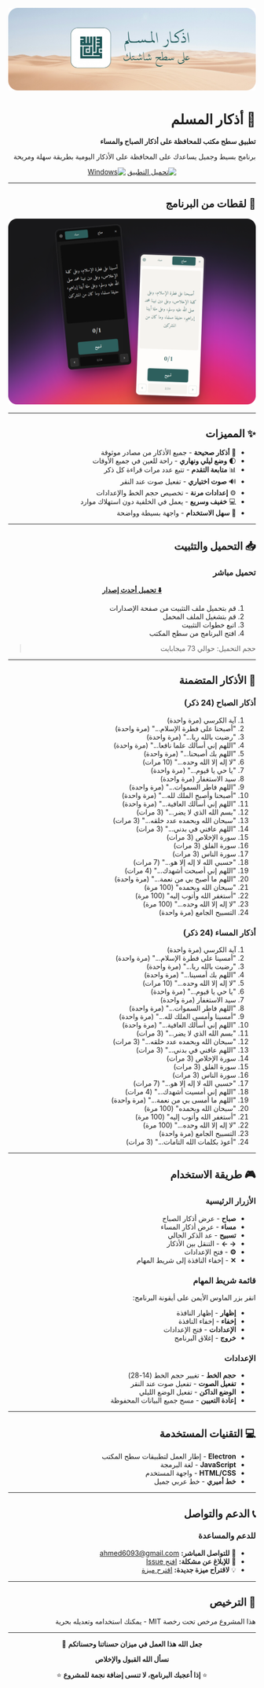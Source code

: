 <div dir="rtl" align="right">

![بانر أذكار المسلم](banner.png)

# 🌙 أذكار المسلم

**تطبيق سطح مكتب للمحافظة على أذكار الصباح والمساء**

برنامج بسيط وجميل يساعدك على المحافظة على الأذكار اليومية بطريقة سهلة ومريحة

<div align="center">

[![تحميل التطبيق](https://img.shields.io/badge/تحميل_التطبيق-4CAF50?style=for-the-badge&logo=windows&logoColor=white)](../../releases/latest)
[![Windows](https://img.shields.io/badge/Windows-0078D6?style=for-the-badge&logo=windows&logoColor=white)](../../releases/latest)

</div>

---

## 📸 لقطات من البرنامج

![لقطات الشاشة](screenshots.png)

---

## ✨ المميزات

- 📿 **أذكار صحيحة** - جميع الأذكار من مصادر موثوقة
- 🌓 **وضع ليلي ونهاري** - راحة للعين في جميع الأوقات
- 📊 **متابعة التقدم** - تتبع عدد مرات قراءة كل ذكر
- 🔊 **صوت اختياري** - تفعيل صوت عند النقر
- ⚙️ **إعدادات مرنة** - تخصيص حجم الخط والإعدادات
- 💻 **خفيف وسريع** - يعمل في الخلفية دون استهلاك موارد
- 🎯 **سهل الاستخدام** - واجهة بسيطة وواضحة

---

## 📥 التحميل والتثبيت

### تحميل مباشر

<div align="center">

**[⬇️ تحميل أحدث إصدار](../../releases/latest)**

</div>

1. قم بتحميل ملف التثبيت من صفحة الإصدارات
2. قم بتشغيل الملف المحمل
3. اتبع خطوات التثبيت
4. افتح البرنامج من سطح المكتب

> حجم التحميل: حوالي 73 ميجابايت

---

## 📖 الأذكار المتضمنة

### أذكار الصباح (24 ذكر)

1. آية الكرسي (مرة واحدة)
2. "أصبحنا على فطرة الإسلام..." (مرة واحدة)
3. "رضيت بالله ربا..." (مرة واحدة)
4. "اللهم إني أسألك علما نافعا..." (مرة واحدة)
5. "اللهم بك أصبحنا..." (مرة واحدة)
6. "لا إله إلا الله وحده..." (10 مرات)
7. "يا حي يا قيوم..." (مرة واحدة)
8. سيد الاستغفار (مرة واحدة)
9. "اللهم فاطر السموات..." (مرة واحدة)
10. "أصبحنا وأصبح الملك لله..." (مرة واحدة)
11. "اللهم إني أسألك العافية..." (مرة واحدة)
12. "بسم الله الذي لا يضر..." (3 مرات)
13. "سبحان الله وبحمده عدد خلقه..." (3 مرات)
14. "اللهم عافني في بدني..." (3 مرات)
15. سورة الإخلاص (3 مرات)
16. سورة الفلق (3 مرات)
17. سورة الناس (3 مرات)
18. "حسبي الله لا إله إلا هو..." (7 مرات)
19. "اللهم إني أصبحت أشهدك..." (4 مرات)
20. "اللهم ما أصبح بي من نعمة..." (مرة واحدة)
21. "سبحان الله وبحمده" (100 مرة)
22. "أستغفر الله وأتوب إليه" (100 مرة)
23. "لا إله إلا الله وحده..." (100 مرة)
24. التسبيح الجامع (مرة واحدة)

### أذكار المساء (24 ذكر)

1. آية الكرسي (مرة واحدة)
2. "أمسينا على فطرة الإسلام..." (مرة واحدة)
3. "رضيت بالله ربا..." (مرة واحدة)
4. "اللهم بك أمسينا..." (مرة واحدة)
5. "لا إله إلا الله وحده..." (10 مرات)
6. "يا حي يا قيوم..." (مرة واحدة)
7. سيد الاستغفار (مرة واحدة)
8. "اللهم فاطر السموات..." (مرة واحدة)
9. "أمسينا وأمسى الملك لله..." (مرة واحدة)
10. "اللهم إني أسألك العافية..." (مرة واحدة)
11. "بسم الله الذي لا يضر..." (3 مرات)
12. "سبحان الله وبحمده عدد خلقه..." (3 مرات)
13. "اللهم عافني في بدني..." (3 مرات)
14. سورة الإخلاص (3 مرات)
15. سورة الفلق (3 مرات)
16. سورة الناس (3 مرات)
17. "حسبي الله لا إله إلا هو..." (7 مرات)
18. "اللهم إني أمسيت أشهدك..." (4 مرات)
19. "اللهم ما أمسى بي من نعمة..." (مرة واحدة)
20. "سبحان الله وبحمده" (100 مرة)
21. "أستغفر الله وأتوب إليه" (100 مرة)
22. "لا إله إلا الله وحده..." (100 مرة)
23. التسبيح الجامع (مرة واحدة)
24. "أعوذ بكلمات الله التامات..." (3 مرات)

---

## 🎮 طريقة الاستخدام

### الأزرار الرئيسية

- **صباح** - عرض أذكار الصباح
- **مساء** - عرض أذكار المساء
- **تسبيح** - عد الذكر الحالي
- **→ ←** - التنقل بين الأذكار
- **⚙️** - فتح الإعدادات
- **✕** - إخفاء النافذة إلى شريط المهام

### قائمة شريط المهام

انقر بزر الماوس الأيمن على أيقونة البرنامج:
- **إظهار** - إظهار النافذة
- **إخفاء** - إخفاء النافذة
- **الإعدادات** - فتح الإعدادات
- **خروج** - إغلاق البرنامج

### الإعدادات

- **حجم الخط** - تغيير حجم الخط (14-28)
- **تفعيل الصوت** - تفعيل صوت عند النقر
- **الوضع الداكن** - تفعيل الوضع الليلي
- **إعادة التعيين** - مسح جميع البيانات المحفوظة

---

## 💻 التقنيات المستخدمة

- **Electron** - إطار العمل لتطبيقات سطح المكتب
- **JavaScript** - لغة البرمجة
- **HTML/CSS** - واجهة المستخدم
- **خط أميري** - خط عربي جميل

---

## 📞 الدعم والتواصل

### للدعم والمساعدة

- 📧 **للتواصل المباشر:** [ahmed6093@gmail.com](mailto:ahmed6093@gmail.com)
- 🐛 **للإبلاغ عن مشكلة:** [افتح Issue](../../issues/new)
- 💡 **لاقتراح ميزة جديدة:** [اقترح ميزة](../../issues/new)

---

## 📜 الترخيص

هذا المشروع مرخص تحت رخصة MIT - يمكنك استخدامه وتعديله بحرية

---

<div align="center">

**جعل الله هذا العمل في ميزان حسناتنا وحسناتكم** 🤲

**نسأل الله القبول والإخلاص**

⭐ **إذا أعجبك البرنامج، لا تنسى إضافة نجمة للمشروع** ⭐

</div>

</div>
